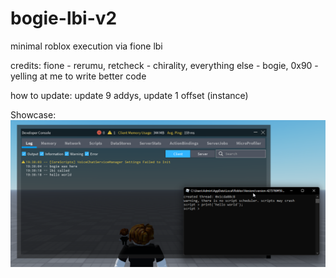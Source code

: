 # bogie-lbi-v2

minimal roblox execution via fione lbi

credits: fione - rerumu, retcheck - chirality, everything else - bogie, 0x90 - yelling at me to write better code

how to update: update 9 addys, update 1 offset (instance)

Showcase:
![alt text](https://github.com/VegieIsCute/bogie-lbi-v2/blob/main/showcase.png?raw=true)
